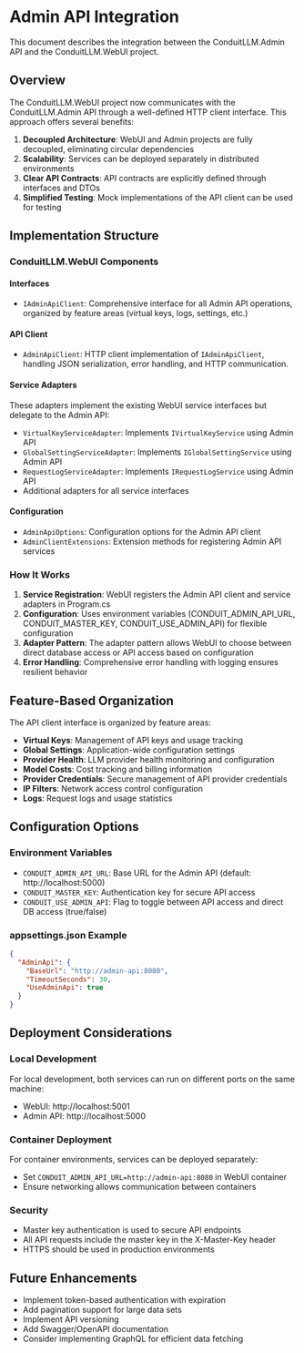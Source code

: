# Admin API Integration

This document describes the integration between the ConduitLLM.Admin API and the ConduitLLM.WebUI project.

## Overview

The ConduitLLM.WebUI project now communicates with the ConduitLLM.Admin API through a well-defined HTTP client interface. This approach offers several benefits:

1. **Decoupled Architecture**: WebUI and Admin projects are fully decoupled, eliminating circular dependencies
2. **Scalability**: Services can be deployed separately in distributed environments
3. **Clear API Contracts**: API contracts are explicitly defined through interfaces and DTOs
4. **Simplified Testing**: Mock implementations of the API client can be used for testing

## Implementation Structure

### ConduitLLM.WebUI Components

#### Interfaces

- `IAdminApiClient`: Comprehensive interface for all Admin API operations, organized by feature areas (virtual keys, logs, settings, etc.)

#### API Client

- `AdminApiClient`: HTTP client implementation of `IAdminApiClient`, handling JSON serialization, error handling, and HTTP communication.

#### Service Adapters

These adapters implement the existing WebUI service interfaces but delegate to the Admin API:

- `VirtualKeyServiceAdapter`: Implements `IVirtualKeyService` using Admin API
- `GlobalSettingServiceAdapter`: Implements `IGlobalSettingService` using Admin API
- `RequestLogServiceAdapter`: Implements `IRequestLogService` using Admin API
- Additional adapters for all service interfaces

#### Configuration

- `AdminApiOptions`: Configuration options for the Admin API client
- `AdminClientExtensions`: Extension methods for registering Admin API services

### How It Works

1. **Service Registration**: WebUI registers the Admin API client and service adapters in Program.cs
2. **Configuration**: Uses environment variables (CONDUIT_ADMIN_API_URL, CONDUIT_MASTER_KEY, CONDUIT_USE_ADMIN_API) for flexible configuration
3. **Adapter Pattern**: The adapter pattern allows WebUI to choose between direct database access or API access based on configuration
4. **Error Handling**: Comprehensive error handling with logging ensures resilient behavior

## Feature-Based Organization

The API client interface is organized by feature areas:

- **Virtual Keys**: Management of API keys and usage tracking
- **Global Settings**: Application-wide configuration settings
- **Provider Health**: LLM provider health monitoring and configuration
- **Model Costs**: Cost tracking and billing information
- **Provider Credentials**: Secure management of API provider credentials
- **IP Filters**: Network access control configuration
- **Logs**: Request logs and usage statistics

## Configuration Options

### Environment Variables

- `CONDUIT_ADMIN_API_URL`: Base URL for the Admin API (default: http://localhost:5000)
- `CONDUIT_MASTER_KEY`: Authentication key for secure API access
- `CONDUIT_USE_ADMIN_API`: Flag to toggle between API access and direct DB access (true/false)

### appsettings.json Example

```json
{
  "AdminApi": {
    "BaseUrl": "http://admin-api:8080",
    "TimeoutSeconds": 30,
    "UseAdminApi": true
  }
}
```

## Deployment Considerations

### Local Development

For local development, both services can run on different ports on the same machine:
- WebUI: http://localhost:5001
- Admin API: http://localhost:5000

### Container Deployment

For container environments, services can be deployed separately:
- Set `CONDUIT_ADMIN_API_URL=http://admin-api:8080` in WebUI container
- Ensure networking allows communication between containers

### Security

- Master key authentication is used to secure API endpoints
- All API requests include the master key in the X-Master-Key header
- HTTPS should be used in production environments

## Future Enhancements

- Implement token-based authentication with expiration
- Add pagination support for large data sets
- Implement API versioning
- Add Swagger/OpenAPI documentation
- Consider implementing GraphQL for efficient data fetching